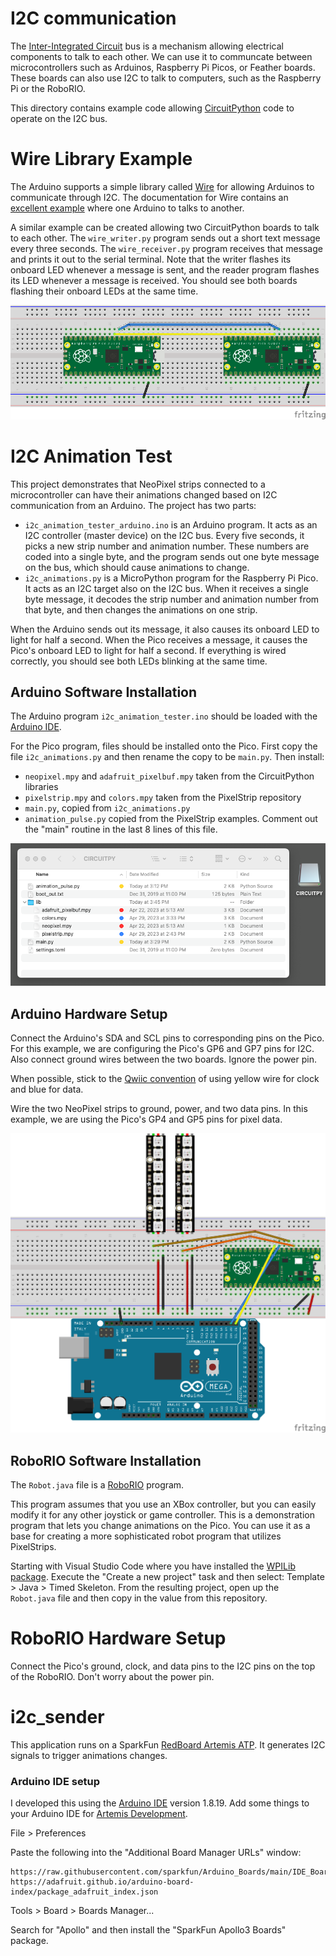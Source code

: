 # I2C communication

The [Inter-Integrated Circuit](https://en.wikipedia.org/wiki/I%C2%B2C) bus is a mechanism allowing electrical components to talk to each other.  We can use it to communcate between microcontrollers such as Arduinos, Raspberry Pi Picos, or Feather boards.  These boards can also use I2C to talk to computers, such as the Raspberry Pi or the RoboRIO.

This directory contains example code allowing [CircuitPython](https://learn.adafruit.com/welcome-to-circuitpython) code to operate on the I2C bus.

# Wire Library Example

The Arduino supports a simple library called [Wire](https://www.arduino.cc/reference/en/language/functions/communication/wire/) for allowing Arduinos to communicate through I2C.  The documentation for Wire contains an [excellent example](https://wiki-content.arduino.cc/en/Tutorial/LibraryExamples/MasterWriter#code) where one Arduino to talks to another.

A similar example can be created allowing two CircuitPython boards to talk to each other.  The `wire_writer.py` program sends out a short text message every three seconds.  The `wire_receiver.py` program receives that message and prints it out to the serial terminal.  Note that the writer flashes its onboard LED whenever a message is sent, and the reader program flashes its LED whenever a message is received.  You should see both boards flashing their onboard LEDs at the same time.

![Wire](img/wire_example_bb.png)

# I2C Animation Test

This project demonstrates that NeoPixel strips connected to a microcontroller can have their animations changed based on I2C communication from an Arduino.  The project has two parts:

* `i2c_animation_tester_arduino.ino` is an Arduino program.  It acts as an I2C controller (master device) on the I2C bus.  Every five seconds, it picks a new strip number and animation number. These numbers are coded into a single byte, and the program sends out one byte message on the bus, which should cause animations to change.
* `i2c_animations.py` is a MicroPython program for the Raspberry Pi Pico.  It acts as an I2C target also on the I2C bus.  When it receives a single byte message, it decodes the strip number and animation number from that byte, and then changes the animations on one strip.

When the Arduino sends out its message, it also causes its onboard LED to light for half a  second.  When the Pico receives a message, it causes the Pico's onboard LED to light for half  a second.  If everything is wired correctly, you should see both LEDs blinking at the same time.

## Arduino Software Installation

The Arduino program `i2c_animation_tester.ino` should be loaded with the [Arduino IDE](https://www.arduino.cc/).

For the Pico program, files should be installed onto the Pico.  First copy the file `i2c_animations.py` and then rename the copy to be `main.py`. Then install:
* `neopixel.mpy` and `adafruit_pixelbuf.mpy` taken from the CircuitPython libraries
* `pixelstrip.mpy` and `colors.mpy` taken from the PixelStrip repository
* `main.py`, copied from `i2c_animations.py`
* `animation_pulse.py` copied from the PixelStrip examples.  Comment out the "main" routine in the last 8 lines of this file.

![Files](img/i2c_test_files.png)

## Arduino Hardware Setup

Connect the Arduino's SDA and SCL pins to corresponding pins on the Pico.  For this example, we are configuring the Pico's GP6 and GP7 pins for I2C.  Also connect ground wires between the two boards.  Ignore the power pin.

When possible, stick to the [Qwiic convention](https://learn.adafruit.com/introducing-adafruit-stemma-qt/technical-specs) of using yellow wire for clock and blue for data.

Wire the two NeoPixel strips to ground, power, and two data pins.  In this example, we are using the Pico's GP4 and GP5 pins for pixel data.

![Breadboard setup](img/i2c_tester.png)

## RoboRIO Software Installation

The `Robot.java` file is a [RoboRIO](https://www.ni.com/en-us/support/model.roborio.html) program.  

This program assumes that you use an XBox controller, but you can easily modify it for any other joystick or game controller. This is a demonstration program that lets you change animations on the Pico.  You can use it as a base for creating a more sophisticated robot program that utilizes PixelStrips.

Starting with Visual Studio Code where you have installed the [WPILib package](https://docs.wpilib.org/en/stable/docs/zero-to-robot/step-2/index.html).  Execute the "Create a new project" task and then select: Template > Java > Timed Skeleton.  From the resulting project, open up the `Robot.java` file and then copy in the value from this repository.

# RoboRIO Hardware Setup

Connect the Pico's ground, clock, and data pins to the I2C pins on the top of the RoboRIO. Don't worry about the power pin.


# i2c_sender

This application runs on a SparkFun [RedBoard Artemis ATP](https://www.sparkfun.com/products/15442).  It generates I2C signals to trigger animations changes.

### Arduino IDE setup

I developed this using the [Arduino IDE](https://arduino.cc) version 1.8.19. Add some things to your Arduino IDE for [Artemis Development](https://learn.sparkfun.com/tutorials/artemis-development-with-arduino/all).

File > Preferences

Paste the following into the "Additional Board Manager URLs" window:
```
https://raw.githubusercontent.com/sparkfun/Arduino_Boards/main/IDE_Board_Manager/package_sparkfun_index.json
https://adafruit.github.io/arduino-board-index/package_adafruit_index.json
```

Tools > Board > Boards Manager...

Search for "Apollo" and then install the "SparkFun Apollo3 Boards" package.


